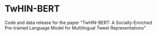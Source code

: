# TwHIN-BERT
Code and data release for the paper "TwHIN-BERT: A Socially-Enriched Pre-trained Language Model for Multilingual Tweet Representations"
